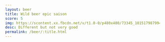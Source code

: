 ```yaml
---
layout: beer
title: Wild beer epic saison
score: 5
img: https://scontent.xx.fbcdn.net/v/t1.0-0/p480x480/73345_10151798799468745_1877528478_n.jpg?oh=10b8c27edb0c28169f38be09b0edc2bf&oe=583B85B0
desc: Different but not very good
permalink: /beer/:title.html
---
```

